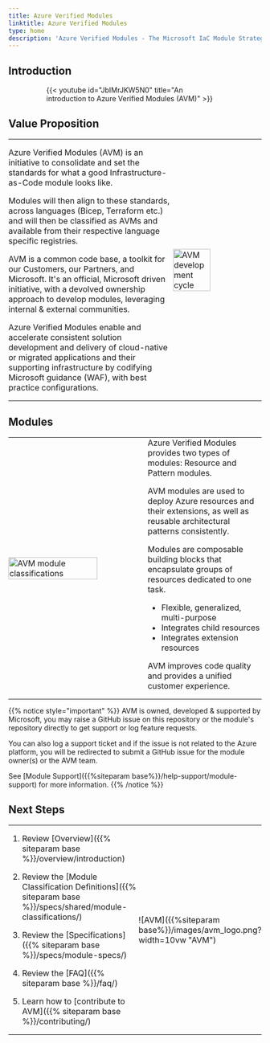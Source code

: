 ```yaml
---
title: Azure Verified Modules
linktitle: Azure Verified Modules
type: home
description: 'Azure Verified Modules - The Microsoft IaC Module Strategy'
---
```


## Introduction

<div style="width:70%; margin: 0 auto;">
{{< youtube id="JbIMrJKW5N0" title="An introduction to Azure Verified Modules (AVM)" >}}
</div>

## Value Proposition

<table style="border: none; border-collapse: collapse; margin:0; padding:0;">
  <tr>
    <td style="border: none; padding:0; margin:0; width:65%">

Azure Verified Modules (AVM) is an initiative to consolidate and set the standards for what a good Infrastructure-as-Code module looks like.

Modules will then align to these standards, across languages (Bicep, Terraform etc.) and will then be classified as AVMs and available from their respective language specific registries.

AVM is a common code base, a toolkit for our Customers, our Partners, and Microsoft. It's an official, Microsoft driven initiative, with a devolved ownership approach to develop modules, leveraging internal & external communities.

Azure Verified Modules enable and accelerate consistent solution development and delivery of cloud-native or migrated applications and their supporting infrastructure by codifying Microsoft guidance (WAF), with best practice configurations.

  </td>
    <td style="border: none; margin:0; padding: 0;">
      <img src="{{%siteparam base%}}/images/avm_cycle.png" width=65% alt="AVM development cycle" style="margin:0 auto;padding: 0;">
    </td>
  </tr>
</table>

## Modules

<table style="border: none; border-collapse: collapse; margin: 0; padding: 0;">
  <tr>
    <td style="border: none; padding: 0; width:55%">
        <img src="{{%siteparam base%}}/images/avm_modules.png" width=80% alt="AVM module classifications">
    </td>
    <td style="border: none; padding: 0;">
Azure Verified Modules provides two types of modules: Resource and Pattern modules.

AVM modules are used to deploy Azure resources and their extensions, as well as reusable architectural patterns consistently.

Modules are composable building blocks that encapsulate groups of resources dedicated to one task.

- Flexible, generalized, multi-purpose
- Integrates child resources
- Integrates extension resources

AVM improves code quality and provides a unified customer experience.
    </td>
  </tr>
</table>

{{% notice style="important" %}}
AVM is owned, developed & supported by Microsoft, you may raise a GitHub issue on this repository or the module's repository directly to get support or log feature requests.

You can also log a support ticket and if the issue is not related to the Azure platform, you will be redirected to submit a GitHub issue for the module owner(s) or the AVM team.

See [Module Support]({{%siteparam base%}}/help-support/module-support) for more information.
{{% /notice %}}

## Next Steps

<table style="border: none; border-collapse: collapse; margin: 0; padding: 0;">
  <tr>
    <td style="border: none; padding: 0; width:60%">

1. Review [Overview]({{% siteparam base %}}/overview/introduction)
2. Review the [Module Classification Definitions]({{% siteparam base %}}/specs/shared/module-classifications/)
3. Review the [Specifications]({{% siteparam base %}}/specs/module-specs/)
4. Review the [FAQ]({{% siteparam base %}}/faq/)
5. Learn how to [contribute to AVM]({{% siteparam base %}}/contributing/)
    </td>
    <td style="border: none; padding: 0;">

    ![AVM]({{%siteparam base%}}/images/avm_logo.png?width=10vw "AVM")

    </td>

  </tr>
</table>
